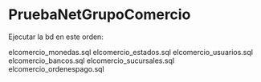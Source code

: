 # PruebaNetGrupoComercio
Ejecutar la bd en este orden:

elcomercio_monedas.sql
elcomercio_estados.sql
elcomercio_usuarios.sql
elcomercio_bancos.sql
elcomercio_sucursales.sql
elcomercio_ordenespago.sql
